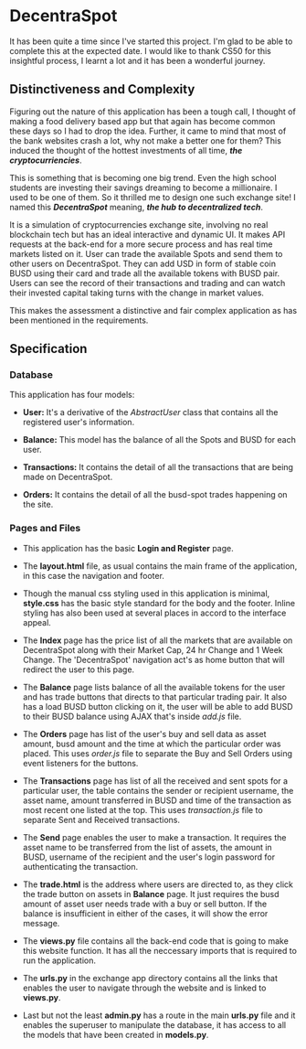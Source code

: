 # DecentraSpot

It has been quite a time since I've started this project. I'm glad to be able to complete this at the expected date. I would like to thank CS50 for this insightful process, I learnt a lot and it has been a wonderful journey.

## Distinctiveness and Complexity

Figuring out the nature of this application has been a tough call, I thought of making a food delivery based app but that again has become common these days so I had to drop the idea. Further, it came to mind that most of the bank websites crash a lot, why not make a better one for them? This induced the thought of the hottest investments of all time, ***the cryptocurriencies***.

This is something that is becoming one big trend. Even the high school students are investing their savings dreaming to become a millionaire. I used to be one of them. So it thrilled me to design one such exchange site! I named this ***DecentraSpot*** meaning, ***the hub to decentralized tech***. 

It is a simulation of cryptocurrencies exchange site, involving no real blockchain tech but has an ideal interactive and dynamic UI. It makes API requests at the back-end for a more secure process and has real time markets listed on it. User can trade the available Spots and send them to other users on DecentraSpot. They can add USD in form of stable coin BUSD using their card and trade all the available tokens with BUSD pair. Users can see the record of their transactions and trading and can watch their invested capital taking turns with the change in market values.

This makes the assessment a distinctive and fair complex application as has been mentioned in the requirements.





## Specification




### Database

This application has four models:

- **User:** It's a derivative of the *AbstractUser* class that contains all the registered user's information.

- **Balance:** This model has the balance of all the Spots and BUSD for each user.

- **Transactions:** It contains the detail of all the transactions that are being made on DecentraSpot.

- **Orders:** It contains the detail of all the busd-spot trades happening on the site.




### Pages and Files

- This application has the basic **Login and Register** page.

- The **layout.html** file, as usual contains the main frame of the application, in this case the navigation and footer.

- Though the manual css styling used in this application is minimal, **style.css** has the basic style standard for the body and the footer. Inline styling has also been used at several places in accord to the interface appeal.

- The **Index** page has the price list of all the markets that are available on DecentraSpot along with their Market Cap, 24 hr Change and 1 Week Change. The 'DecentraSpot' navigation act's as home button that will redirect the user to this page.

- The **Balance** page lists balance of all the available tokens for the user and has trade buttons that directs to that particular trading pair. It also has a load BUSD button clicking on it, the user will be able to add BUSD to their BUSD balance using AJAX that's inside *add.js* file.

- The **Orders** page has list of the user's buy and sell data as asset amount, busd amount and the time at which the particular order was placed. This uses *order.js* file to separate the Buy and Sell Orders using event listeners for the buttons.

- The **Transactions** page has list of all the received and sent spots for a particular user, the table contains the sender or recipient username, the asset name, amount transferred in BUSD and time of the transaction as most recent one listed at the top. This uses *transaction.js* file to separate Sent and Received transactions.

- The **Send** page enables the user to make a transaction. It requires the asset name to be transferred from the list of assets, the amount in BUSD, username of the recipient and the user's login password for authenticating the transaction.

- The **trade.html** is the address where users are directed to, as they click the trade button on assets in **Balance** page. It just requires the busd amount of asset user needs trade with a buy or sell button. If the balance is insufficient in either of the cases, it will show the error message.

- The **views.py** file contains all the back-end code that is going to make this website function. It has all the neccessary imports that is required to run the application.

- The **urls.py** in the exchange app directory contains all the links that enables the user to navigate through the website and is linked to **views.py**.

- Last but not the least **admin.py** has a route in the main **urls.py** file and it enables the superuser to manipulate the database, it has access to all the models that have been created in **models.py**.



